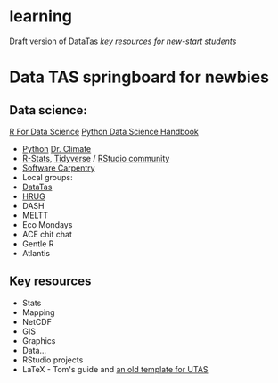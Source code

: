# learning

Draft version of DataTas *key resources for new-start students*

# Data TAS springboard for newbies

## Data science:

[R For Data Science](http://r4ds.had.co.nz/)
[Python Data Science Handbook](https://jakevdp.github.io/PythonDataScienceHandbook/)

* [Python](https://www.python.org/) [Dr. Climate](https://drclimate.wordpress.com/)
* [R-Stats](https://www.r-project.org/), [Tidyverse](https://www.tidyverse.org/) / [RStudio community](https://community.rstudio.com/)
* [Software Carpentry](https://software-carpentry.org/)
* Local groups:
* [DataTas](datatas.com/)
* [HRUG](https://www.meetup.com/Hobart-R-Users-Group/)
* DASH
* MELTT
* Eco Mondays
* ACE chit chat
* Gentle R
* Atlantis

## Key resources

* Stats
* Mapping
* NetCDF
* GIS
* Graphics
* Data…
* RStudio projects
* LaTeX - Tom's guide and [an old template for UTAS](https://github.com/DataScienceHobart/utas_latex_thesis)
